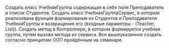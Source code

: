 Создать класс УчебнаяГруппа содержащая в себе поля Преподаватель и список Студентов.
Создать класс УчебнаяГруппаСервис, в котором реализована функция формирования из Студентов и Преподавателя УчебнойГруппы и возвращения его (входные параметры - (Teacher, List)).
Создать метод в Контроллере, в котором формируется учебная группа, путем вызова метода из сервиса.
Все вышеуказанное создать согласно принципам ООП пройдённым на семинаре.